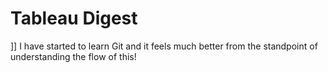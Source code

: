 # Tableau Digest
]]
I have started to learn Git and it feels much better from the standpoint of understanding the flow of this!
